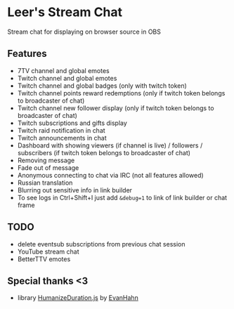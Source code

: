 # Leer's Stream Chat
Stream chat for displaying on browser source in OBS

## Features
- 7TV channel and global emotes
- Twitch channel and global emotes
- Twitch channel and global badges (only with twitch token)
- Twitch channel points reward redemptions (only if twitch token belongs to broadcaster of chat)
- Twitch channel new follower display (only if twitch token belongs to broadcaster of chat)
- Twitch subscriptions and gifts display
- Twitch raid notification in chat
- Twitch announcements in chat
- Dashboard with showing viewers (if channel is live) / followers / subscribers (if twitch token belongs to broadcaster of chat)
- Removing message
- Fade out of message
- Anonymous connecting to chat via IRC (not all features allowed)
- Russian translation
- Blurring out sensitive info in link builder
- To see logs in Ctrl+Shift+I just add `&debug=1` to link of link builder or chat frame

## TODO
- delete eventsub subscriptions from previous chat session
- YouTube stream chat
- BetterTTV emotes

## Special thanks <3
- library [HumanizeDuration.js](https://github.com/EvanHahn/HumanizeDuration.js) by [EvanHahn](https://github.com/EvanHahn)